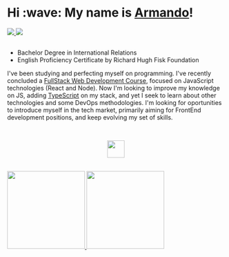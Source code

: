 <h1>Hi :wave: My name is <a href="https://arneto19.github.io/cv-page/">Armando</a>!</h1>

<div>
  <a href="mailto:armandopdneto@gmail.com">
    <img src="https://img.shields.io/badge/-Gmail-%23333?style=for-the-badge&logo=gmail&logoColor=red" target="_blank">
  </a>
  <a href="https://www.linkedin.com/in/armando-neto/" target="blank">
    <img src="https://img.shields.io/badge/-LinkedIn-%230077B5?style=for-the-badge&logo=linkedin&logoColor=white" target="_blank">
  </a>
</div>

##

<ul>
  <li>Bachelor Degree in International Relations</li>
  <li>English Proficiency Certificate by Richard Hugh Fisk Foundation</li>
</ul>

<p> I've been studying and perfecting myself on programming. I've recently concluded a <a href="https://www.udemy.com/certificate/UC-1daf837d-08a2-437b-8b5d-8832bc64e14a/">FullStack Web Development Course</a>, focused on JavaScript technologies (React and Node). Now I'm looking to improve my knowledge on JS, adding <a href="https://www.dio.me/certificate/2725B9D9/share">TypeScript</a> on my stack, and yet I seek to learn about other technologies and some DevOps methodologies. I'm looking for oportunities to introduce myself in the tech market, primarily aiming for FrontEnd development positions, and keep evolving my set of skills. </p>
<br>

<p align="center">
  <a href="https://skillicons.dev">
    <img height="40" src="https://skillicons.dev/icons?i=html,css,js,bootstrap,jquery,git,typescript,react,nodejs,mongodb,postgres" />
  </a>
</p>

<br>
<div>
  <a href="#">
  <img height="180em" src="https://github-readme-stats.vercel.app/api?username=ArNeto19&show_icons=true&theme=dracula&include_all_commits=true&count_private=true"/>
  <img height="180em" src="https://github-readme-stats.vercel.app/api/top-langs/?username=ArNeto19&layout=compact&langs_count=7&theme=dracula"/>
</div>

